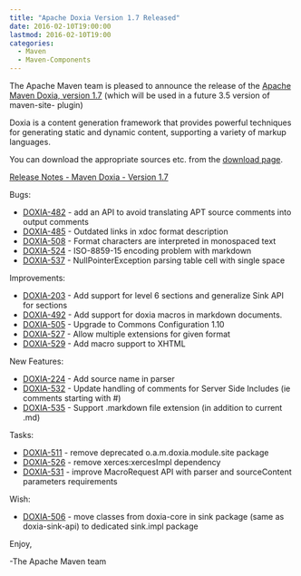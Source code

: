 ```yaml
---
title: "Apache Doxia Version 1.7 Released"
date: 2016-02-10T19:00:00
lastmod: 2016-02-10T19:00
categories:
  - Maven
  - Maven-Components
---
```

The Apache Maven team is pleased to announce the release of the [Apache Maven 
Doxia, version 1.7](https://maven.apache.org/doxia/doxia/)
(which will be used in a future 3.5 version of maven-site-
plugin)
 
Doxia is a content generation framework that provides powerful techniques for 
generating static and dynamic content, supporting a variety of markup 
languages.
 
You can download the appropriate sources etc. from the [download page](https://maven.apache.org/doxia/doxia/download.cgi).

<!-- more -->

[Release Notes - Maven Doxia - Version 1.7](https://issues.apache.org/jira/secure/ReleaseNote.jspa?projectId=12317230&version=12330561)

Bugs:

 * [DOXIA-482](https://issues.apache.org/jira/browse/DOXIA-482) -  add an API to avoid translating APT source comments into output comments
 * [DOXIA-485](https://issues.apache.org/jira/browse/DOXIA-485) -  Outdated links in xdoc format description
 * [DOXIA-508](https://issues.apache.org/jira/browse/DOXIA-508) -  Format characters are interpreted in monospaced text
 * [DOXIA-524](https://issues.apache.org/jira/browse/DOXIA-524) -  ISO-8859-15 encoding problem with markdown 
 * [DOXIA-537](https://issues.apache.org/jira/browse/DOXIA-537) -  NullPointerException parsing table cell with single space

Improvements:

 * [DOXIA-203](https://issues.apache.org/jira/browse/DOXIA-203) -  Add support for level 6 sections and generalize Sink API for sections
 * [DOXIA-492](https://issues.apache.org/jira/browse/DOXIA-492) -  Add support for doxia macros in markdown documents.
 * [DOXIA-505](https://issues.apache.org/jira/browse/DOXIA-505) -  Upgrade to Commons Configuration 1.10
 * [DOXIA-527](https://issues.apache.org/jira/browse/DOXIA-527) -  Allow multiple extensions for given format
 * [DOXIA-529](https://issues.apache.org/jira/browse/DOXIA-529) -  Add macro support to XHTML 

New Features:

 * [DOXIA-224](https://issues.apache.org/jira/browse/DOXIA-224) -  Add source name in parser
 * [DOXIA-532](https://issues.apache.org/jira/browse/DOXIA-532) -  Update handling of comments for Server Side Includes (ie comments starting with #)
 * [DOXIA-535](https://issues.apache.org/jira/browse/DOXIA-535) -  Support .markdown file extension (in addition to current .md)

Tasks:

 * [DOXIA-511](https://issues.apache.org/jira/browse/DOXIA-511) -  remove deprecated o.a.m.doxia.module.site package
 * [DOXIA-526](https://issues.apache.org/jira/browse/DOXIA-526) -  remove xerces:xercesImpl dependency
 * [DOXIA-531](https://issues.apache.org/jira/browse/DOXIA-531) -  improve MacroRequest API with parser and sourceContent parameters requirements

Wish:

 * [DOXIA-506](https://issues.apache.org/jira/browse/DOXIA-506) -  move classes from doxia-core in sink package (same as doxia-sink-api) to dedicated sink.impl package


Enjoy,
 
-The Apache Maven team
